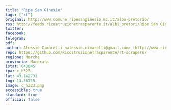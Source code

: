 ```yaml
---
title: "Ripe San Ginesio"
tags: ["rt"]
original: http://www.comune.ripesanginesio.mc.it/albo-pretorio/
rss: http://feeds.ricostruzionetrasparente.it/albi_pretori/Ripe San Ginesio_feed.xml
twitter: 
facebook: 
telegram: 
pdf: 
author: Alessio Cimarelli <alessio.cimarelli@gmail.com> (http://www.ricostruzionetrasparente.it)
repo: https://github.com/RicostruzioneTrasparente/rt-scrapers/
regione: Marche
provincia: Macerata
istat: 043045
ipa: c_h323
lat: 43.142731
lng: 13.36715
image: c_h323.png
accessible: true
standard: true
official: false
---
```

